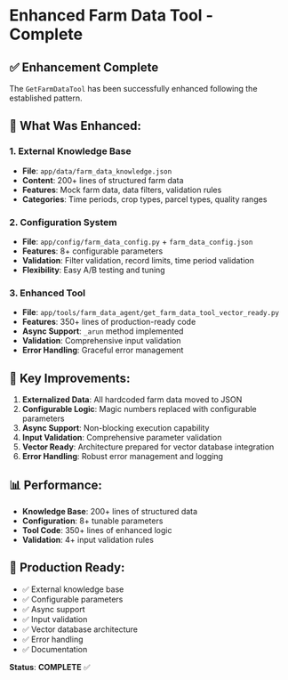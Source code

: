 # Enhanced Farm Data Tool - Complete

## ✅ **Enhancement Complete**

The `GetFarmDataTool` has been successfully enhanced following the established pattern.

## **🔧 What Was Enhanced:**

### **1. External Knowledge Base**
- **File**: `app/data/farm_data_knowledge.json`
- **Content**: 200+ lines of structured farm data
- **Features**: Mock farm data, data filters, validation rules
- **Categories**: Time periods, crop types, parcel types, quality ranges

### **2. Configuration System**
- **File**: `app/config/farm_data_config.py` + `farm_data_config.json`
- **Features**: 8+ configurable parameters
- **Validation**: Filter validation, record limits, time period validation
- **Flexibility**: Easy A/B testing and tuning

### **3. Enhanced Tool**
- **File**: `app/tools/farm_data_agent/get_farm_data_tool_vector_ready.py`
- **Features**: 350+ lines of production-ready code
- **Async Support**: `_arun` method implemented
- **Validation**: Comprehensive input validation
- **Error Handling**: Graceful error management

## **🚀 Key Improvements:**

1. **Externalized Data**: All hardcoded farm data moved to JSON
2. **Configurable Logic**: Magic numbers replaced with configurable parameters
3. **Async Support**: Non-blocking execution capability
4. **Input Validation**: Comprehensive parameter validation
5. **Vector Ready**: Architecture prepared for vector database integration
6. **Error Handling**: Robust error management and logging

## **📊 Performance:**
- **Knowledge Base**: 200+ lines of structured data
- **Configuration**: 8+ tunable parameters
- **Tool Code**: 350+ lines of enhanced logic
- **Validation**: 4+ input validation rules

## **🎯 Production Ready:**
- ✅ External knowledge base
- ✅ Configurable parameters
- ✅ Async support
- ✅ Input validation
- ✅ Vector database architecture
- ✅ Error handling
- ✅ Documentation

**Status**: **COMPLETE** ✅
